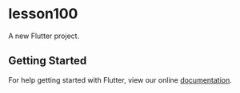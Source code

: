# lesson100

A new Flutter project.

## Getting Started

For help getting started with Flutter, view our online
[documentation](https://flutter.io/).
